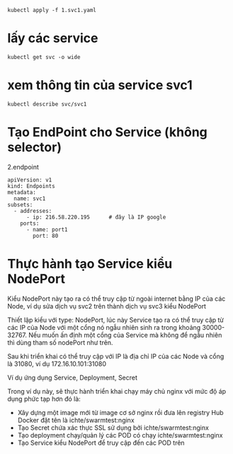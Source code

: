 ```kubectl apply -f 1.svc1.yaml```

# lấy các service
```
kubectl get svc -o wide
```

# xem thông tin của service svc1
```
kubectl describe svc/svc1
```

# Tạo EndPoint cho Service (không selector)

2.endpoint
```
apiVersion: v1
kind: Endpoints
metadata:
  name: svc1
subsets:
  - addresses:
      - ip: 216.58.220.195      # đây là IP google
    ports:
      - name: port1
        port: 80
```

# Thực hành tạo Service kiểu NodePort

Kiểu NodePort này tạo ra có thể truy cập từ ngoài internet bằng IP của các Node, ví dụ sửa dịch vụ svc2 trên thành dịch vụ svc3 kiểu NodePort

Thiết lập kiểu với type: NodePort, lúc này Service tạo ra có thể truy cập từ các IP của Node với một cổng nó ngẫu nhiên sinh ra trong khoảng 30000-32767. Nếu muốn ấn định một cổng của Service mà không để ngẫu nhiên thì dùng tham số nodePort như trên.

Sau khi triển khai có thể truy cập với IP là địa chỉ IP của các Node và cổng là 31080, ví dụ 172.16.10.101:31080



Ví dụ ứng dụng Service, Deployment, Secret

Trong ví dụ này, sẽ thực hành triển khai chạy máy chủ nginx với mức độ áp dụng phức tạp hơn đó là:

  - Xây dựng một image mới từ image cơ sở nginx rồi đưa lên registry Hub Docker đặt tên là ichte/swarmtest:nginx
  - Tạo Secret chứa xác thực SSL sử dụng bởi ichte/swarmtest:nginx
  - Tạo deployment chạy/quản lý các POD có chạy ichte/swarmtest:nginx
  - Tạo Service kiểu NodePort để truy cập đến các POD trên
